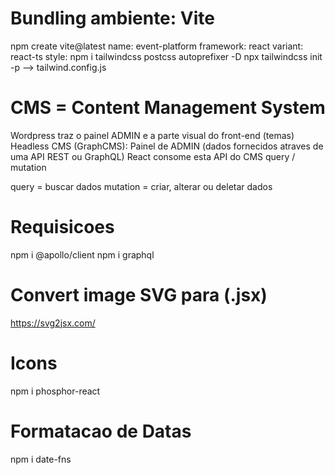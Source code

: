 # Bundling ambiente: Vite

npm create vite@latest
name: event-platform
framework: react
variant: react-ts
style:
npm i tailwindcss postcss autoprefixer -D
npx tailwindcss init -p --> tailwind.config.js

# CMS = Content Management System

Wordpress traz o painel ADMIN e a parte visual do front-end (temas)
Headless CMS (GraphCMS): Painel de ADMIN (dados fornecidos atraves de uma API REST ou GraphQL)
React consome esta API do CMS
query / mutation

query = buscar dados
mutation = criar, alterar ou deletar dados

# Requisicoes

npm i @apollo/client
npm i graphql

# Convert image SVG para (.jsx)

https://svg2jsx.com/

# Icons

npm i phosphor-react

# Formatacao de Datas

npm i date-fns
